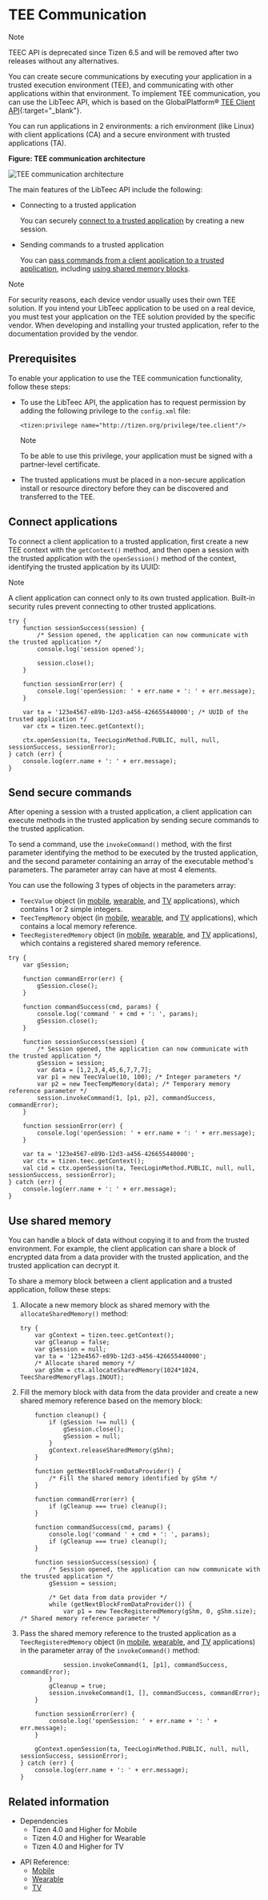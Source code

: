 # TEE Communication

> [!NOTE]
> TEEC API is deprecated since Tizen 6.5 and will be removed after two releases without any alternatives.

You can create secure communications by executing your application in a trusted execution environment (TEE), and communicating with other applications within that environment. To implement TEE communication, you can use the LibTeec API, which is based on the GlobalPlatform&reg; [TEE Client API](https://www.globalplatform.org/specificationsdevice.asp){:target="_blank"}.

You can run applications in 2 environments: a rich environment (like Linux) with client applications (CA) and a secure environment with trusted applications (TA).

**Figure: TEE communication architecture**

![TEE communication architecture](./media/libteec_architecture.png)

The main features of the LibTeec API include the following:

-   Connecting to a trusted application

    You can securely [connect to a trusted application](#connecting) by creating a new session.

- Sending commands to a trusted application

    You can [pass commands from a client application to a trusted application](#secure_commands), including [using shared memory blocks](#shared_memory).

> [!NOTE]
> For security reasons, each device vendor usually uses their own TEE solution. If you intend your LibTeec application to be used on a real device, you must test your application on the TEE solution provided by the specific vendor. When developing and installing your trusted application, refer to the documentation provided by the vendor.


## Prerequisites

To enable your application to use the TEE communication functionality, follow these steps:

-   To use the LibTeec API, the application has to request permission by adding the following privilege to the `config.xml` file:

    ```
    <tizen:privilege name="http://tizen.org/privilege/tee.client"/>
    ```

    > [!NOTE]
    > To be able to use this privilege, your application must be signed with a partner-level certificate.

-   The trusted applications must be placed in a non-secure application install or resource directory before they can be discovered and transferred to the TEE.



<a name="connecting"></a>
## Connect applications

To connect a client application to a trusted application, first create a new TEE context with the `getContext()` method, and then open a session with the trusted application with the `openSession()` method of the context, identifying the trusted application by its UUID:

> [!NOTE]
> A client application can connect only to its own trusted application. Built-in security rules prevent connecting to other trusted applications.

```
try {
    function sessionSuccess(session) {
        /* Session opened, the application can now communicate with the trusted application */
        console.log('session opened');

        session.close();
    }

    function sessionError(err) {
        console.log('openSession: ' + err.name + ': ' + err.message);
    }

    var ta = '123e4567-e89b-12d3-a456-426655440000'; /* UUID of the trusted application */
    var ctx = tizen.teec.getContext();

    ctx.openSession(ta, TeecLoginMethod.PUBLIC, null, null, sessionSuccess, sessionError);
} catch (err) {
    console.log(err.name + ': ' + err.message);
}
```

<a name="secure_commands"></a>
## Send secure commands

After opening a session with a trusted application, a client application can execute methods in the trusted application by sending secure commands to the trusted application.

To send a command, use the `invokeCommand()` method, with the first parameter identifying the method to be executed by the trusted application, and the second parameter containing an array of the executable method's parameters. The parameter array can have at most 4 elements.

You can use the following 3 types of objects in the parameters array:

-   `TeecValue` object (in [mobile](../../api/latest/device_api/mobile/tizen/libteec.html#TeecValue), [wearable](../../api/latest/device_api/wearable/tizen/libteec.html#TeecValue), and [TV](../../api/latest/device_api/tv/tizen/libteec.html#TeecValue) applications), which contains 1 or 2 simple integers.
-   `TeecTempMemory` object (in [mobile](../../api/latest/device_api/mobile/tizen/libteec.html#TeecTempMemory), [wearable](../../api/latest/device_api/wearable/tizen/libteec.html#TeecTempMemory), and [TV](../../api/latest/device_api/tv/tizen/libteec.html#TeecTempMemory) applications), which contains a local memory reference.
-   `TeecRegisteredMemory` object (in [mobile](../../api/latest/device_api/mobile/tizen/libteec.html#TeecRegisteredMemory), [wearable](../../api/latest/device_api/wearable/tizen/libteec.html#TeecRegisteredMemory), and [TV](../../api/latest/device_api/tv/tizen/libteec.html#TeecRegisteredMemory) applications), which contains a registered shared memory reference.

```
try {
    var gSession;

    function commandError(err) {
        gSession.close();
    }

    function commandSuccess(cmd, params) {
        console.log('command ' + cmd + ': ', params);
        gSession.close();
    }

    function sessionSuccess(session) {
        /* Session opened, the application can now communicate with the trusted application */
        gSession = session;
        var data = [1,2,3,4,45,6,7,7,7];
        var p1 = new TeecValue(10, 100); /* Integer parameters */
        var p2 = new TeecTempMemory(data); /* Temporary memory reference parameter */
        session.invokeCommand(1, [p1, p2], commandSuccess, commandError);
    }

    function sessionError(err) {
        console.log('openSession: ' + err.name + ': ' + err.message);
    }

    var ta = '123e4567-e89b-12d3-a456-426655440000';
    var ctx = tizen.teec.getContext();
    val cid = ctx.openSession(ta, TeecLoginMethod.PUBLIC, null, null, sessionSuccess, sessionError);
} catch (err) {
    console.log(err.name + ': ' + err.message);
}
```


<a name="shared_memory"></a>
## Use shared memory

You can handle a block of data without copying it to and from the trusted environment. For example, the client application can share a block of encrypted data from a data provider with the trusted application, and the trusted application can decrypt it.

To share a memory block between a client application and a trusted application, follow these steps:

1.  Allocate a new memory block as shared memory with the `allocateSharedMemory()` method:

    ```
    try {
        var gContext = tizen.teec.getContext();
        var gCleanup = false;
        var gSession = null;
        var ta = '123e4567-e89b-12d3-a456-426655440000';
        /* Allocate shared memory */
        var gShm = ctx.allocateSharedMemory(1024*1024, TeecSharedMemoryFlags.INOUT);
    ```

2. Fill the memory block with data from the data provider and create a new shared memory reference based on the memory block:

    ```
        function cleanup() {
            if (gSession !== null) {
                gSession.close();
                gSession = null;
            }
            gContext.releaseSharedMemory(gShm);
        }

        function getNextBlockFromDataProvider() {
            /* Fill the shared memory identified by gShm */
        }

        function commandError(err) {
            if (gCleanup === true) cleanup();
        }

        function commandSuccess(cmd, params) {
            console.log('command ' + cmd + ': ', params);
            if (gCleanup === true) cleanup();
        }

        function sessionSuccess(session) {
            /* Session opened, the application can now communicate with the trusted application */
            gSession = session;

            /* Get data from data provider */
            while (getNextBlockFromDataProvider()) {
                var p1 = new TeecRegisteredMemory(gShm, 0, gShm.size);  /* Shared memory reference parameter */
    ```

3. Pass the shared memory reference to the trusted application as a `TeecRegisteredMemory` object (in [mobile](../../api/latest/device_api/mobile/tizen/libteec.html#TeecRegisteredMemory), [wearable](../../api/latest/device_api/wearable/tizen/libteec.html#TeecRegisteredMemory), and [TV](../../api/latest/device_api/tv/tizen/libteec.html#TeecRegisteredMemory) applications) in the parameter array of the `invokeCommand()` method:

    ```
                session.invokeCommand(1, [p1], commandSuccess, commandError);
            }
            gCleanup = true;
            session.invokeCommand(1, [], commandSuccess, commandError);
        }

        function sessionError(err) {
            console.log('openSession: ' + err.name + ': ' + err.message);
        }

        gContext.openSession(ta, TeecLoginMethod.PUBLIC, null, null, sessionSuccess, sessionError);
    } catch (err) {
        console.log(err.name + ': ' + err.message);
    }
    ```

## Related information
- Dependencies
  - Tizen 4.0 and Higher for Mobile
  - Tizen 4.0 and Higher for Wearable
  - Tizen 4.0 and Higher for TV
* API Reference:
  - [Mobile](../../api/latest/device_api/mobile/tizen/libteec.html)
  - [Wearable](../../api/latest/device_api/wearable/tizen/libteec.html)
  - [TV](../../api/latest/device_api/tv/tizen/libteec.html)
